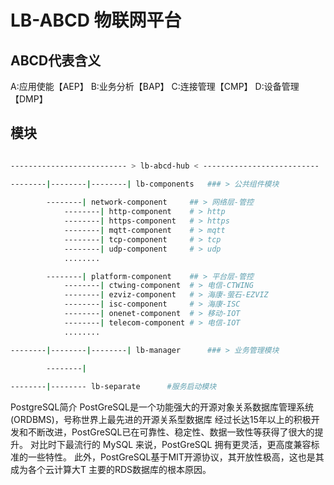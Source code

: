 # LB-ABCD 物联网平台

## ABCD代表含义

A:应用使能【AEP】
B:业务分析【BAP】
C:连接管理【CMP】
D:设备管理【DMP】

## 模块

```bash

-------------------------- > lb-abcd-hub < --------------------------

--------|--------|--------| lb-components   ### > 公共组件模块
        
        --------| network-component     ## > 网络层-管控
            --------| http-component    # > http
            --------| https-component   # > https
            --------| mqtt-component    # > mqtt
            --------| tcp-component     # > tcp
            --------| udp-component     # > udp
            ........            

        --------| platform-component    ## > 平台层-管控
            --------| ctwing-component  # > 电信-CTWING
            --------| ezviz-component   # > 海康-萤石-EZVIZ
            --------| isc-component     # > 海康-ISC
            --------| onenet-component  # > 移动-IOT
            --------| telecom-component # > 电信-IOT
            ........            

--------|--------|--------| lb-manager      ### > 业务管理模块
        
        --------| 

--------|-------- lb-separate      #服务启动模块
```

PostgreSQL简介
PostGreSQL是一个功能强大的开源对象关系数据库管理系统(ORDBMS)，号称世界上最先进的开源关系型数据库
经过长达15年以上的积极开发和不断改进，PostGreSQL已在可靠性、稳定性、数据一致性等获得了很大的提升。
对比时下最流行的 MySQL 来说，PostGreSQL 拥有更灵活，更高度兼容标准的一些特性。
此外，PostGreSQL基于MIT开源协议，其开放性极高，这也是其成为各个云计算大T 主要的RDS数据库的根本原因。



